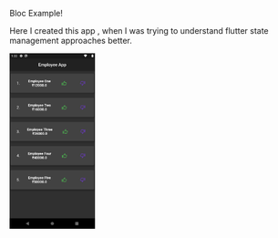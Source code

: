 Bloc Example!

Here I created this app , when I was trying to understand flutter state management approaches better.

<img src="1.png" width="150" >
